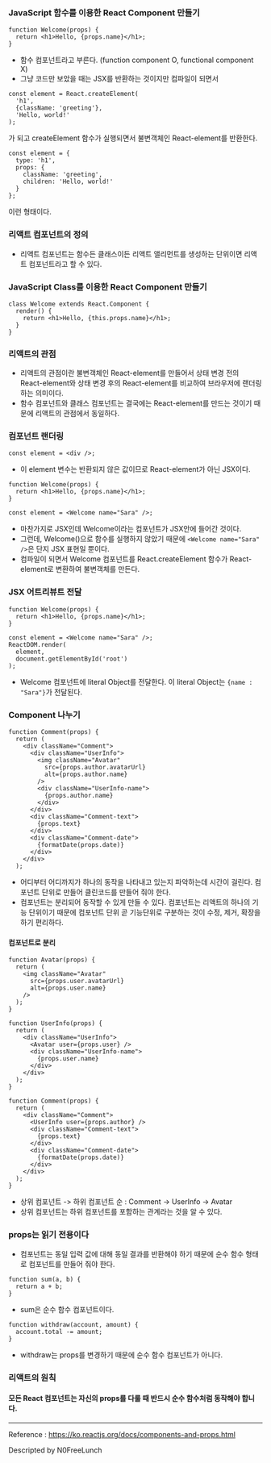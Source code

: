 ### JavaScript 함수를 이용한 React Component 만들기
```
function Welcome(props) {
  return <h1>Hello, {props.name}</h1>;
}
```
- 함수 컴포넌트라고 부른다. (function component O, functional component X)
- 그냥 코드만 보았을 때는 JSX를 반환하는 것이지만 컴파일이 되면서
```
const element = React.createElement(
  'h1',
  {className: 'greeting'},
  'Hello, world!'
);
```
가 되고 createElement 함수가 실행되면서 불변객체인 React-element를 반환한다.
```
const element = {
  type: 'h1',
  props: {
    className: 'greeting',
    children: 'Hello, world!'
  }
};
```
이런 형태이다.

### 리액트 컴포넌트의 정의
- 리액트 컴포넌트는 함수든 클래스이든 리액트 앨리먼트를 생성하는 단위이면 리액트 컴포넌트라고 할 수 있다.

### JavaScript Class를 이용한 React Component 만들기
```
class Welcome extends React.Component {
  render() {
    return <h1>Hello, {this.props.name}</h1>;
  }
}
```

### 리액트의 관점
- 리액트의 관점이란 불변객체인 React-element를 만들어서 상태 변경 전의 React-element와 상태 변경 후의 React-element를 비교하여 브라우저에 랜더링하는 의미이다.
- 함수 컴포넌트와 클래스 컴포넌트는 결국에는 React-element를 만드는 것이기 때문에 리액트의 관점에서 동일하다.

### 컴포넌트 랜더링
```
const element = <div />;
```
- 이 element 변수는 반환되지 않은 값이므로 React-element가 아닌 JSX이다.

```
function Welcome(props) {
  return <h1>Hello, {props.name}</h1>;
}

const element = <Welcome name="Sara" />;
```
- 마찬가지로 JSX인데 Welcome이라는 컴포넌트가 JSX안에 들어간 것이다.
- 그런데, Welcome()으로 함수를 실행하지 않았기 때문에 ```<Welcome name="Sara" />```은 단지 JSX 표현일 뿐이다.
- 컴파일이 되면서 Welcome 컴포넌트를 React.createElement 함수가 React-element로 변환하여 불변객체를 만든다.

### JSX 어트리뷰트 전달
```
function Welcome(props) {
  return <h1>Hello, {props.name}</h1>;
}

const element = <Welcome name="Sara" />;
ReactDOM.render(
  element,
  document.getElementById('root')
);
```
- Welcome 컴포넌트에 literal Object를 전달한다. 이 literal Object는 ```{name : "Sara"}```가 전달된다.


### Component 나누기
```
function Comment(props) {
  return (
    <div className="Comment">
      <div className="UserInfo">
        <img className="Avatar"
          src={props.author.avatarUrl}
          alt={props.author.name}
        />
        <div className="UserInfo-name">
          {props.author.name}
        </div>
      </div>
      <div className="Comment-text">
        {props.text}
      </div>
      <div className="Comment-date">
        {formatDate(props.date)}
      </div>
    </div>
  );
```
- 어디부터 어디까지가 하나의 동작을 나타내고 있는지 파악하는데 시간이 걸린다. 컴포넌트 단위로 만들어 클린코드를 만들어 줘야 한다.
- 컴포넌트는 분리되어 동작할 수 있게 만들 수 있다. 컴포넌트는 리액트의 하나의 기능 단위이기 때문에 컴포넌트 단위 곧 기능단위로 구분하는 것이 수정, 제거, 확장을 하기 편리하다.


#### 컴포넌트로 분리
```
function Avatar(props) {
  return (
    <img className="Avatar"
      src={props.user.avatarUrl}
      alt={props.user.name}
    />
  );
}
```

```
function UserInfo(props) {
  return (
    <div className="UserInfo">
      <Avatar user={props.user} />
      <div className="UserInfo-name">
        {props.user.name}
      </div>
    </div>
  );
}
```

```
function Comment(props) {
  return (
    <div className="Comment">
      <UserInfo user={props.author} />
      <div className="Comment-text">
        {props.text}
      </div>
      <div className="Comment-date">
        {formatDate(props.date)}
      </div>
    </div>
  );
}
```
- 상위 컴포넌트 -> 하위 컴포넌트 순 : Comment -> UserInfo -> Avatar
- 상위 컴포넌트는 하위 컴포넌트를 포함하는 관계라는 것을 알 수 있다.

### props는 읽기 전용이다
- 컴포넌트는 동일 입력 값에 대해 동일 결과를 반환해야 하기 때문에 순수 함수 형태로 컴포넌트를 만들어 줘야 한다.

```
function sum(a, b) {
  return a + b;
}
```
- sum은 순수 함수 컴포넌트이다.

```
function withdraw(account, amount) {
  account.total -= amount;
}
```
- withdraw는 props를 변경하기 때문에 순수 함수 컴포넌트가 아니다.


### 리액트의 원칙
#### 모든 React 컴포넌트는 자신의 props를 다룰 때 반드시 순수 함수처럼 동작해야 합니다.

---

Reference : https://ko.reactjs.org/docs/components-and-props.html


Descripted by N0FreeLunch
